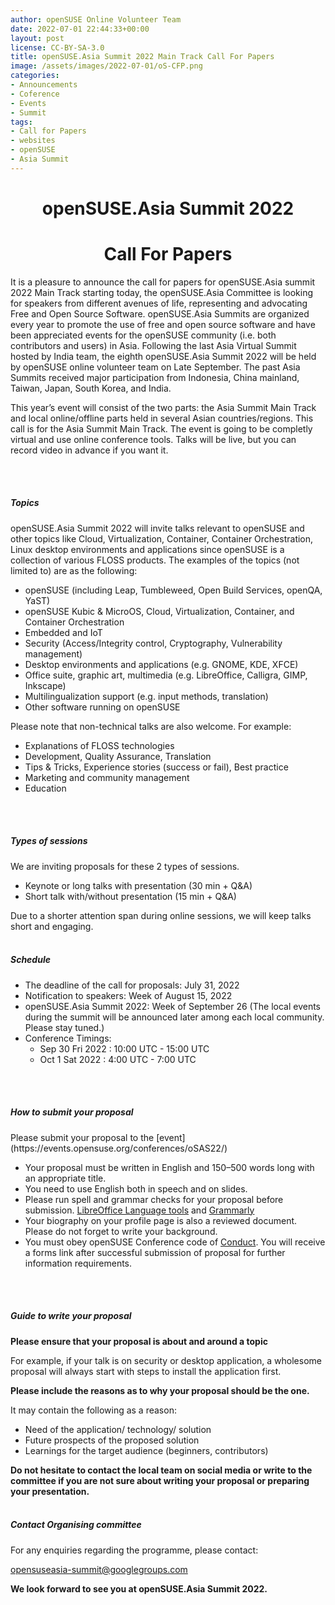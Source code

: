```yaml
---
author: openSUSE Online Volunteer Team
date: 2022-07-01 22:44:33+00:00
layout: post
license: CC-BY-SA-3.0
title: openSUSE.Asia Summit 2022 Main Track Call For Papers
image: /assets/images/2022-07-01/oS-CFP.png
categories:
- Announcements
- Coference
- Events
- Summit
tags:
- Call for Papers
- websites
- openSUSE
- Asia Summit
---
```


<h1 align="center">openSUSE.Asia Summit 2022</h1>
<h1 align="center">Call For Papers</h1>
<p align="center"></p>
<p>It is a pleasure to announce the call for papers for openSUSE.Asia summit 2022 Main Track starting today, 
the openSUSE.Asia Committee is looking for speakers from different avenues of life, 
representing and advocating Free and Open Source Software. 
openSUSE.Asia Summits are organized every year to promote the use of free and
open source software and have been appreciated events for the openSUSE community (i.e. both contributors and users) in Asia. 
Following the last Asia Virtual Summit hosted by India team, 
the eighth openSUSE.Asia Summit 2022 will be held by openSUSE online volunteer team on Late September. 
The past Asia Summits received major participation from Indonesia, China mainland, Taiwan, Japan, South Korea, and India.</p>

<p>This year’s event will consist of the two parts: 
the Asia Summit Main Track and local online/offline parts held in several Asian countries/regions. 
This call is for the Asia Summit Main Track. The event is going to be completly virtual and use online conference tools. Talks will be live, but you can record video in advance if you want it.</p>
<br/>
<br/>
<h5>Topics</h5>
openSUSE.Asia Summit 2022 will invite talks relevant to openSUSE and other topics
like Cloud, Virtualization, Container, Container Orchestration, Linux desktop environments and 
applications since openSUSE is a collection of various FLOSS products.
The examples of the topics (not limited to) are as the following:

   * openSUSE (including Leap, Tumbleweed, Open Build Services, openQA, YaST)
   * openSUSE Kubic & MicroOS, Cloud, Virtualization, Container, and Container Orchestration
   * Embedded and IoT
   * Security (Access/Integrity control, Cryptography, Vulnerability management)
   * Desktop environments and applications (e.g. GNOME, KDE, XFCE)
   * Office suite, graphic art, multimedia (e.g. LibreOffice, Calligra, GIMP, Inkscape)
   * Multilingualization support (e.g. input methods, translation)
   * Other software running on openSUSE
 
Please note that non-technical talks are also welcome. For example:

   * Explanations of FLOSS technologies
   * Development, Quality Assurance, Translation
   * Tips & Tricks, Experience stories (success or fail), Best practice
   * Marketing and community management
   * Education
<br/>
<br/>
<h5>Types of sessions</h5>

We are inviting proposals for these 2 types of sessions.
   * Keynote or long talks with presentation (30 min + Q&A)
   * Short talk with/without presentation (15 min + Q&A)

Due to a shorter attention span during online sessions, we will keep talks short and engaging.
<br/>
<br/>
<h5>Schedule</h5>

   * The deadline of the call for proposals: July 31, 2022
   * Notification to speakers: Week of August 15, 2022
   * openSUSE.Asia Summit 2022: Week of September 26 (The local events during the summit will be announced later among each local community. Please stay tuned.)
   * Conference Timings: 
      * Sep 30 Fri 2022 : 10:00 UTC - 15:00 UTC
      * Oct 1 Sat 2022 : 4:00 UTC - 7:00 UTC 
<br/>
<br/>
<h5>How to submit your proposal</h5>
Please submit your proposal to the [event](https://events.opensuse.org/conferences/oSAS22/)


   * Your proposal must be written in English and 150–500 words long with an appropriate title.
   * You need to use English both in speech and on slides.
   * Please run spell and grammar checks for your proposal before submission. [LibreOffice Language tools](https://extensions.libreoffice.org/en/extensions/show/languagetool) and [Grammarly](https://www.grammarly.com/)
   * Your biography on your profile page is also a reviewed document. Please do not forget to write your background. 
   * You must obey openSUSE Conference code of [Conduct](https://en.opensuse.org/openSUSE:Conference_code_of_conduct).
   You will receive a forms link after successful submission of proposal for further information requirements.
<br/>
<br/>
<h5>Guide to write your proposal</h5>
<strong>Please ensure that your proposal is about and around a topic</strong>  

   For example, if your talk is on security or desktop application, a wholesome
   proposal will always start with steps to install the application first.

<strong>Please include the reasons as to why your proposal should be the one.</strong>

It may contain the following as a reason:

   * Need of the application/ technology/ solution
   * Future prospects of the proposed solution
   * Learnings for the target audience (beginners, contributors)

<strong>Do not hesitate to contact the local team on social media or write to the committee 
if you are not sure about writing your proposal or preparing your presentation.</strong>
<br/>
<br/>
<h5>Contact Organising committee</h5>
   For any enquiries regarding the programme, please contact:
   
   opensuseasia-summit@googlegroups.com

<strong>We look forward to see you at openSUSE.Asia Summit 2022.</strong>
